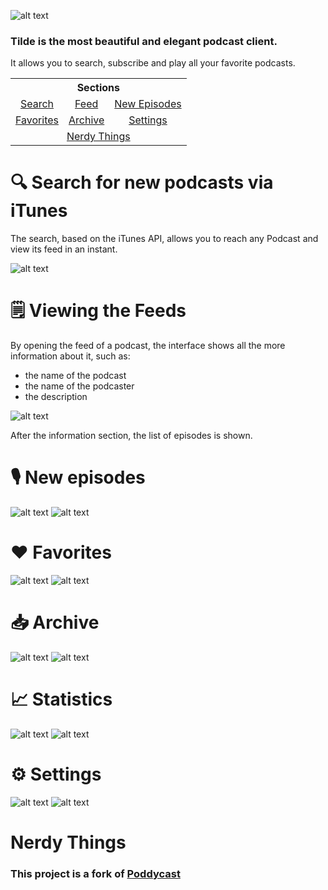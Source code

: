 ![alt text](images/logo_github.png)

### Tilde is the most beautiful and elegant podcast client.
It allows you to search, subscribe and play all your favorite podcasts.

<table>
  <tr>
    <th colspan="3">Sections</th>
  </tr>
  <tr>
    <td align="center"><a href="#search">Search</a></td>
    <td align="center"><a href="#feed">Feed</a></td>
    <td align="center"><a href="#new-episodes">New Episodes</a></td>
  </tr>
  <tr>
    <td align="center"><a href="#favorites">Favorites</a></td>
    <td align="center"><a href="#archive">Archive</a></td>
    <td align="center"><a href="#settings">Settings</a></td>
  </tr>
  <tr>
    <td colspan="3" align="center"><a href="#nerdy-things">Nerdy Things</a></td>
  </tr>
</table>

# 🔍 Search for new podcasts via iTunes <span id="search"></span>

The search, based on the iTunes API, allows you to reach any Podcast and view its feed in an instant.

![alt text](images/screenshots/dark7.png)

# 🗒️ Viewing the Feeds <span id="feed"></span>

By opening the feed of a podcast, the interface shows all the more information about it, such as:

* the name of the podcast
* the name of the podcaster
* the description

![alt text](images/screenshots/dark6.png)

After the information section, the list of episodes is shown.

# 🎙️ New episodes <span id="new-episodes"></span>
![alt text](images/screenshots/dark1.png)
![alt text](images/screenshots/light1.png)

# ❤️ Favorites <span id="favorites"></span>
![alt text](images/screenshots/dark2.png)
![alt text](images/screenshots/light2.png)

# 📥 Archive <span id="archive"></span>
![alt text](images/screenshots/dark3.png)
![alt text](images/screenshots/light3.png)

# 📈 Statistics
![alt text](images/screenshots/dark4.png)
![alt text](images/screenshots/light4.png)

# ⚙️ Settings <span id="settings"></span>
![alt text](images/screenshots/dark6.png)
![alt text](images/screenshots/light6.png)

# Nerdy Things <span id="nerdy-things"><span>

### This project is a fork of [Poddycast](https://github.com/MrChuckomo/poddycast)

